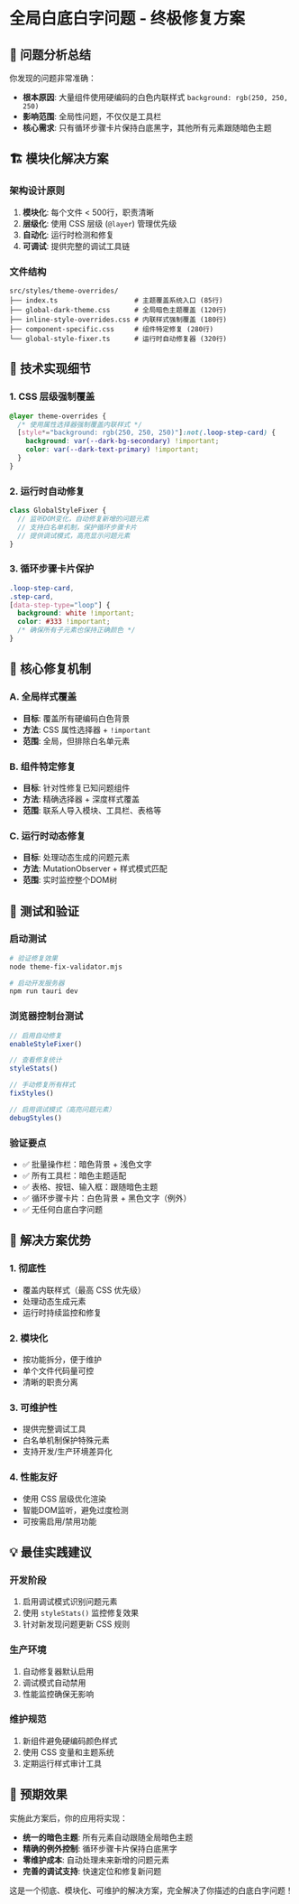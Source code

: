 # 全局白底白字问题 - 终极修复方案

## 🎯 问题分析总结

你发现的问题非常准确：
- **根本原因**: 大量组件使用硬编码的白色内联样式 `background: rgb(250, 250, 250)`
- **影响范围**: 全局性问题，不仅仅是工具栏
- **核心需求**: 只有循环步骤卡片保持白底黑字，其他所有元素跟随暗色主题

## 🏗️ 模块化解决方案

### 架构设计原则
1. **模块化**: 每个文件 < 500行，职责清晰
2. **层级化**: 使用 CSS 层级 (`@layer`) 管理优先级
3. **自动化**: 运行时检测和修复
4. **可调试**: 提供完整的调试工具链

### 文件结构
```
src/styles/theme-overrides/
├── index.ts                   # 主题覆盖系统入口 (85行)
├── global-dark-theme.css      # 全局暗色主题覆盖 (120行)
├── inline-style-overrides.css # 内联样式强制覆盖 (180行)
├── component-specific.css     # 组件特定修复 (280行)
└── global-style-fixer.ts      # 运行时自动修复器 (320行)
```

## 🔧 技术实现细节

### 1. CSS 层级强制覆盖
```css
@layer theme-overrides {
  /* 使用属性选择器强制覆盖内联样式 */
  [style*="background: rgb(250, 250, 250)"]:not(.loop-step-card) {
    background: var(--dark-bg-secondary) !important;
    color: var(--dark-text-primary) !important;
  }
}
```

### 2. 运行时自动修复
```typescript
class GlobalStyleFixer {
  // 监听DOM变化，自动修复新增的问题元素
  // 支持白名单机制，保护循环步骤卡片
  // 提供调试模式，高亮显示问题元素
}
```

### 3. 循环步骤卡片保护
```css
.loop-step-card,
.step-card,
[data-step-type="loop"] {
  background: white !important;
  color: #333 !important;
  /* 确保所有子元素也保持正确颜色 */
}
```

## 🎨 核心修复机制

### A. 全局样式覆盖
- **目标**: 覆盖所有硬编码白色背景
- **方法**: CSS 属性选择器 + `!important`
- **范围**: 全局，但排除白名单元素

### B. 组件特定修复
- **目标**: 针对性修复已知问题组件
- **方法**: 精确选择器 + 深度样式覆盖
- **范围**: 联系人导入模块、工具栏、表格等

### C. 运行时动态修复
- **目标**: 处理动态生成的问题元素
- **方法**: MutationObserver + 样式模式匹配
- **范围**: 实时监控整个DOM树

## 🧪 测试和验证

### 启动测试
```bash
# 验证修复效果
node theme-fix-validator.mjs

# 启动开发服务器
npm run tauri dev
```

### 浏览器控制台测试
```javascript
// 启用自动修复
enableStyleFixer()

// 查看修复统计
styleStats()

// 手动修复所有样式
fixStyles()

// 启用调试模式（高亮问题元素）
debugStyles()
```

### 验证要点
- ✅ 批量操作栏：暗色背景 + 浅色文字
- ✅ 所有工具栏：暗色主题适配
- ✅ 表格、按钮、输入框：跟随暗色主题
- ✅ 循环步骤卡片：白色背景 + 黑色文字（例外）
- ✅ 无任何白底白字问题

## 🚀 解决方案优势

### 1. 彻底性
- 覆盖内联样式（最高 CSS 优先级）
- 处理动态生成元素
- 运行时持续监控和修复

### 2. 模块化
- 按功能拆分，便于维护
- 单个文件代码量可控
- 清晰的职责分离

### 3. 可维护性
- 提供完整调试工具
- 白名单机制保护特殊元素
- 支持开发/生产环境差异化

### 4. 性能友好
- 使用 CSS 层级优化渲染
- 智能DOM监听，避免过度检测
- 可按需启用/禁用功能

## 💡 最佳实践建议

### 开发阶段
1. 启用调试模式识别问题元素
2. 使用 `styleStats()` 监控修复效果
3. 针对新发现问题更新 CSS 规则

### 生产环境
1. 自动修复器默认启用
2. 调试模式自动禁用
3. 性能监控确保无影响

### 维护规范
1. 新组件避免硬编码颜色样式
2. 使用 CSS 变量和主题系统
3. 定期运行样式审计工具

## 🎯 预期效果

实施此方案后，你的应用将实现：

- **统一的暗色主题**: 所有元素自动跟随全局暗色主题
- **精确的例外控制**: 循环步骤卡片保持白底黑字
- **零维护成本**: 自动处理未来新增的问题元素
- **完善的调试支持**: 快速定位和修复新问题

这是一个彻底、模块化、可维护的解决方案，完全解决了你描述的白底白字问题！